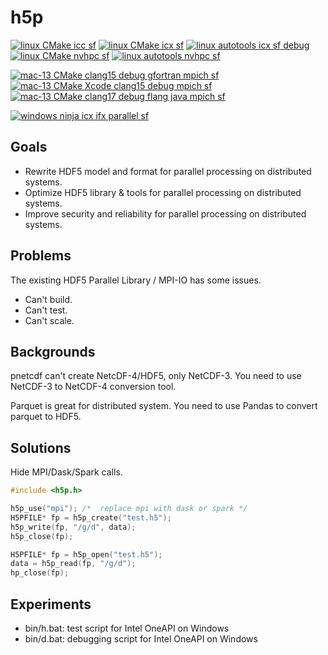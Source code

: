 # h5p

[![linux CMake icc sf](https://github.com/hyoklee/hdf5/actions/workflows/linux-icc-sf.yml/badge.svg)](https://github.com/hyoklee/hdf5/actions/workflows/linux-icc-sf.yml) [![linux CMake icx sf](https://github.com/hyoklee/hdf5/actions/workflows/linux-icx-sf.yml/badge.svg)](https://github.com/hyoklee/hdf5/actions/workflows/linux-icx-sf.yml) [![linux autotools icx sf debug](https://github.com/hyoklee/hdf5/actions/workflows/linux-icx-auto-sf-debug.yml/badge.svg)](https://github.com/hyoklee/hdf5/actions/workflows/linux-icx-auto-sf-debug.yml)  [![linux CMake nvhpc sf](https://github.com/hyoklee/hdf5/actions/workflows/linux-nvhpc-sf.yml/badge.svg)](https://github.com/hyoklee/hdf5/actions/workflows/linux-nvhpc-sf.yml)  [![linux autotools nvhpc sf](https://github.com/hyoklee/hdf5/actions/workflows/linux-nvhpc-auto-sf.yml/badge.svg)](https://github.com/hyoklee/hdf5/actions/workflows/linux-nvhpc-auto-sf.yml)


[![mac-13 CMake clang15 debug gfortran mpich sf ](https://github.com/hyoklee/hdf5/actions/workflows/mac-clang15-cmake.yml/badge.svg)](https://github.com/hyoklee/hdf5/actions/workflows/mac-clang15-cmake.yml)
[![mac-13 CMake Xcode clang15 debug mpich sf ](https://github.com/hyoklee/hdf5/actions/workflows/mac-clang15-xcode.yml/badge.svg)](https://github.com/hyoklee/hdf5/actions/workflows/mac-clang15-xcode.yml)
[![mac-13 CMake clang17 debug flang java mpich sf ](https://github.com/hyoklee/hdf5/actions/workflows/mac-cmake-flang-mpich.yml/badge.svg)](https://github.com/hyoklee/hdf5/actions/workflows/mac-cmake-flang-mpich.yml)

[![windows ninja icx ifx parallel sf](https://github.com/hyoklee/hdf5/actions/workflows/win-ninja-icx-f-p-sf.yml/badge.svg)](https://github.com/hyoklee/hdf5/actions/workflows/win-ninja-icx-f-p-sf.yml)

## Goals

* Rewrite HDF5 model and format for parallel processing on distributed systems.
* Optimize HDF5 library & tools for parallel processing on distributed systems.
* Improve security and reliability for parallel processing on distributed systems.

## Problems

The existing HDF5 Parallel Library / MPI-IO has some issues.

* Can't build.
* Can't test.
* Can't scale.

## Backgrounds

pnetcdf can't create NetcDF-4/HDF5, only NetCDF-3.
You need to use NetCDF-3 to NetCDF-4 conversion tool.

Parquet is great for distributed system.
You need to use Pandas to convert parquet to HDF5.

## Solutions

Hide MPI/Dask/Spark calls.

```c
#include <h5p.h>

h5p_use("mpi"); /*  replace mpi with dask or spark */
H5PFILE* fp = h5p_create("test.h5");
h5p_write(fp, "/g/d", data);
h5p_close(fp);

H5PFILE* fp = h5p_open("test.h5");
data = h5p_read(fp, "/g/d");
hp_close(fp);
```

## Experiments

* bin/h.bat: test script for Intel OneAPI on Windows
* bin/d.bat: debugging script for Intel OneAPI on Windows

